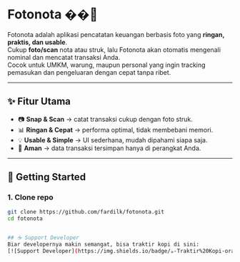 # Fotonota ��💸

Fotonota adalah aplikasi pencatatan keuangan berbasis foto yang **ringan, praktis, dan usable**.  
Cukup **foto/scan** nota atau struk, lalu Fotonota akan otomatis mengenali nominal dan mencatat transaksi Anda.  
Cocok untuk UMKM, warung, maupun personal yang ingin tracking pemasukan dan pengeluaran dengan cepat tanpa ribet.

---

## ✨ Fitur Utama
- 📷 **Snap & Scan** → catat transaksi cukup dengan foto struk.
- 📊 **Ringan & Cepat** → performa optimal, tidak membebani memori.
- 💡 **Usable & Simple** → UI sederhana, mudah dipahami siapa saja.
- 🔐 **Aman** → data transaksi tersimpan hanya di perangkat Anda.

---

## 🚀 Getting Started

### 1. Clone repo
```bash
git clone https://github.com/fardilk/fotonota.git
cd fotonota


## ☕ Support Developer
Biar developernya makin semangat, bisa traktir kopi di sini:  
[![Support Developer](https://img.shields.io/badge/☕-Traktir%20Kopi-orange)](https://teer.id/fardil_khalidi)
